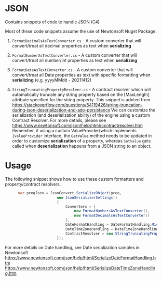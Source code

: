 # JSON
Contains snippets of code to handle JSON (C#)

Most of these code snippets assume the use of Newtonsoft Nuget Package.

1) `FormatDecimalsAsTextConverter.cs` - A custom converter that will convert/treat all decimal properties as text when **serializing**
2) `FormatNumberAsTextConverter.cs` - A custom converter that will convert/treat all number/int properties as text when **serializing**
3) `FormatDateAsTextConverter.cs` - A custom converter that will convert/treat all Date properties as text with specific formatting when **serializing** (e.g. yyyyMMdd - 20211412)


4) `StringTruncatingPropertyResolver.cs` - A contract resolver which will automatically truncate any string property based on the [MaxLength] attribute specified for the string property. This snippet is adoted from https://stackoverflow.com/questions/54119426/string-truncation-during-json-deserialization-and-ado-persistance 
We can customize the serialization (and deserialization ability) of the engine using a custom Contract Resolver. For more details, please see https://www.newtonsoft.com/json/help/html/contractresolver.htm
Remember, if using a custom ValueProvider(which implements `IValueProvider` interface, the `GetValue` method needs to be updated in order to customize **serialization** of a property, whereas `SetValue` gets called when **deserialization** happens from a JSON string to an object.

# Usage
The following snippet shows how to use these custom formatters and property/contract resolvers.

```csharp
      var preqJson = JsonConvert.SerializeObject(preq, 
                        new JsonSerializerSettings()
                        {
                            Converters = {
                                new FormatNumbersAsTextConverter(),
                                new FormatDecimalsAsTextConverter()                                
                            },
                            DateFormatHandling = DateFormatHandling.MicrosoftDateFormat,  // Formats dates as "\/Date(1356044400000+0100)\/"
                            DateTimeZoneHandling = DateTimeZoneHandling.Unspecified,      // Ignores timezones and treats dates as "2013-01-21T00:00:00" when serializing
                            ContractResolver = new StringTruncatingPropertyResolver(30)
                        });
```
For more details on Date handling, see Date serialization samples in Newtonsoft
https://www.newtonsoft.com/json/help/html/SerializeDateFormatHandling.htm
https://www.newtonsoft.com/json/help/html/SerializeDateTimeZoneHandling.htm
